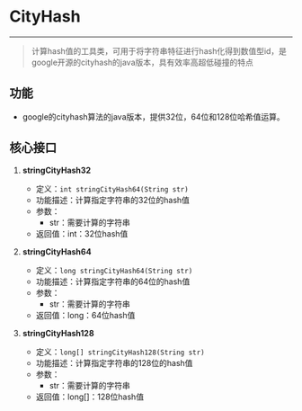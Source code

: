 # CityHash

---


> 计算hash值的工具类，可用于将字符串特征进行hash化得到数值型id，是google开源的cityhash的java版本，具有效率高超低碰撞的特点

## 功能

* google的cityhash算法的java版本，提供32位，64位和128位哈希值运算。


## 核心接口

1. **stringCityHash32**
	- 定义：```int stringCityHash64(String str) ```
	- 功能描述：计算指定字符串的32位的hash值
	- 参数：
		- str：需要计算的字符串
	- 返回值：int：32位hash值

1. **stringCityHash64**
	- 定义：```long stringCityHash64(String str) ```
	- 功能描述：计算指定字符串的64位的hash值
	- 参数：
		- str：需要计算的字符串
	- 返回值：long：64位hash值

1. **stringCityHash128**
	- 定义：```long[] stringCityHash128(String str) ```
	- 功能描述：计算指定字符串的128位的hash值
	- 参数：
		- str：需要计算的字符串
	- 返回值：long[]：128位hash值
